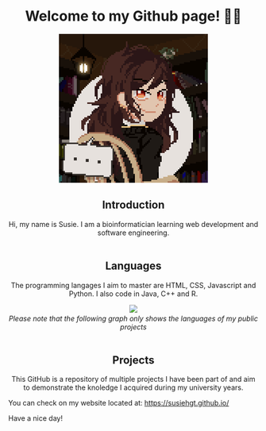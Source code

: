 <h1 align="center"> Welcome to my Github page! 👋🏻</h1>
<div align="center">
<img src="https://github.com/susiehgt/susiehgt/blob/main/IMG_3565.png" width=300px>
</div>

<div align="center">
<h2 align="center">Introduction</h2>
Hi, my name is Susie. I am a bioinformatician learning web development and software engineering.
</div>

<br>
<div align="center">
  <h2>Languages</h2>
  <p>The programming langages I aim to master are HTML, CSS, Javascript and Python. 
  I also code in Java, C++ and R.  </p>
</div>
<div align="center">
  <img src="https://github-readme-stats.vercel.app/api/top-langs/?username=susiehgt&layout=compact&theme=darcula">
</div>
<div align="center">
  <i>Please note that the following graph only shows the languages of my public projects</i>
</div>
<br>

<div align="center">
  <h2>Projects</h2>
  <p>This GitHub is a repository of multiple projects I have been part of and aim to demonstrate 
the knoledge I acquired during my university years.  </p>
</div>

You can check on my website located at: https://susiehgt.github.io/

Have a nice day!

<!---
susiehgt/susiehgt is a ✨ special ✨ repository because its `README.md` (this file) appears on your GitHub profile.
You can click the Preview link to take a look at your changes.
--->
